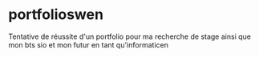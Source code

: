 # portfolioswen
Tentative de réussite d'un portfolio pour ma recherche de stage ainsi que mon bts sio et mon futur en tant qu'informaticen

